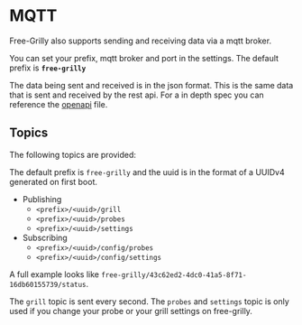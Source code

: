 # MQTT

Free-Grilly also supports sending and receiving data via a mqtt broker.

You can set your prefix, mqtt broker and port in the settings. The default prefix is **`free-grilly`**

The data being sent and received is in the json format. This is the same data that is sent and received by the rest api. For a in depth spec you can reference the [openapi](./openapi.yaml) file.

## Topics

The following topics are provided:

The default prefix is `free-grilly` and the uuid is in the format of a UUIDv4 generated on first boot.

- Publishing
    - `<prefix>/<uuid>/grill`
    - `<prefix>/<uuid>/probes`
    - `<prefix>/<uuid>/settings`
- Subscribing
    - `<prefix>/<uuid>/config/probes`
    - `<prefix>/<uuid>/config/settings`

A full example looks like `free-grilly/43c62ed2-4dc0-41a5-8f71-16db60155739/status`.

The `grill` topic is sent every second. The `probes` and `settings` topic is only used if you change your probe or your grill settings on free-grilly.

